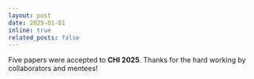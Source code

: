 ```yaml
---
layout: post
date: 2025-01-01 
inline: true
related_posts: false
---
```


Five papers were accepted to **<span class="conference">CHI 2025</span>**. Thanks for the hard working by collaborators and mentees!

